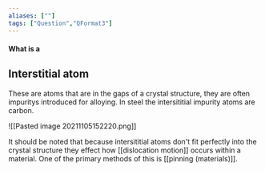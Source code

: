 ```yaml
---
aliases: [""]
tags: ["Question","QFormat3"]
---
```


#### What is a
## Interstitial atom
These are atoms that are in the gaps of a crystal structure, they are often impuritys introduced for alloying. In steel the intersititial impurity atoms are carbon.

![[Pasted image 20211105152220.png]]

It should be noted that because intersititial atoms don't fit perfectly into the crystal structure they effect how [[dislocation motion]] occurs within a material. One of the primary methods of this is [[pinning (materials)]].